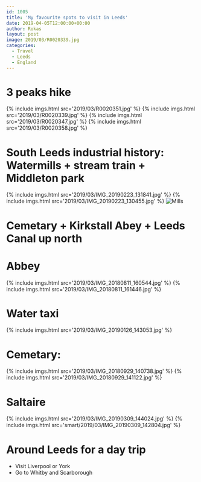 ```yaml
---
id: 1005
title: 'My favourite spots to visit in Leeds'
date: 2019-04-05T12:00:00+00:00
author: Rokas
layout: post
image: 2019/03/R0020339.jpg
categories:
  - Travel
  - Leeds
  - England
---
```

# 3 peaks hike
{% include imgs.html src='2019/03/R0020351.jpg' %}
{% include imgs.html src='2019/03/R0020339.jpg' %}
{% include imgs.html src='2019/03/R0020347.jpg' %}
{% include imgs.html src='2019/03/R0020358.jpg' %}

# South Leeds industrial history: Watermills + stream train + Middleton park
{% include imgs.html src='2019/03/IMG_20190223_131841.jpg' %}
{% include imgs.html src='2019/03/IMG_20190223_130455.jpg' %}
![Mills](https://d1ra7kav7kguzj.cloudfront.net/VID_20190223_131816.gif)

# Cemetary + Kirkstall Abey + Leeds Canal up north
# Abbey
{% include imgs.html src='2019/03/IMG_20180811_160544.jpg' %}
{% include imgs.html src='2019/03/IMG_20180811_161446.jpg' %}

# Water taxi
{% include imgs.html src='2019/03/IMG_20190126_143053.jpg' %}

# Cemetary:
{% include imgs.html src='2019/03/IMG_20180929_140738.jpg' %}
{% include imgs.html src='2019/03/IMG_20180929_141122.jpg' %}

# Saltaire
{% include imgs.html src='2019/03/IMG_20190309_144024.jpg' %}
{% include imgs.html src='smart/2019/03/IMG_20190309_142804.jpg' %}

# Around Leeds for a day trip
* Visit Liverpool or York
* Go to Whitby and Scarborough

